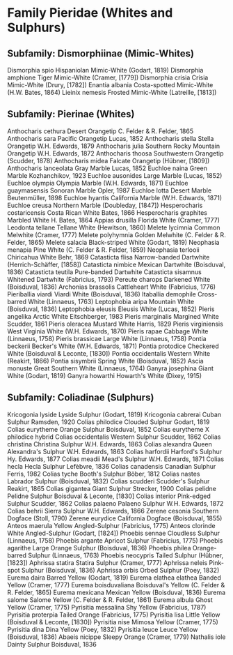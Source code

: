 # Family Pieridae (Whites and Sulphurs)



## Subfamily: Dismorphiinae (Mimic-Whites)
Dismorphia spio Hispaniolan Mimic-White (Godart, 1819)
Dismorphia amphione Tiger Mimic-White (Cramer, [1779])
Dismorphia crisia Crisia Mimic-White (Drury, [1782])
Enantia albania Costa-spotted Mimic-White (H.W. Bates, 1864)
Lieinix nemesis Frosted Mimic-White (Latreille, [1813])


## Subfamily: Pierinae (Whites)
Anthocharis cethura Desert Orangetip C. Felder & R. Felder, 1865
Anthocharis sara Pacific Orangetip Lucas, 1852
Anthocharis stella Stella Orangetip W.H. Edwards, 1879
Anthocharis julia Southern Rocky Mountain Orangetip W.H. Edwards, 1872
Anthocharis thoosa Southwestern Orangetip (Scudder, 1878)
Anthocharis midea Falcate Orangetip (Hübner, [1809])
Anthocharis lanceolata Gray Marble Lucas, 1852
Euchloe naina Green Marble Kozhanchikov, 1923
Euchloe ausonides Large Marble (Lucas, 1852)
Euchloe olympia Olympia Marble (W.H. Edwards, 1871)
Euchloe guaymasensis Sonoran Marble Opler, 1987
Euchloe lotta Desert Marble Beutenmüller, 1898
Euchloe hyantis California Marble (W.H. Edwards, 1871)
Euchloe creusa Northern Marble (Doubleday, [1847])
Hesperocharis costaricensis Costa Rican White Bates, 1866
Hesperocharis graphites Marbled White H. Bates, 1864
Appias drusilla Florida White (Cramer, 1777)
Leodonta tellane Tellane White (Hewitson, 1860)
Melete lycimnia Common Melwhite (Cramer, 1777)
Melete polyhymnia Golden Melwhite (C. Felder & R. Felder, 1865)
Melete salacia Black-striped White (Godart, 1819)
Neophasia menapia Pine White (C. Felder & R. Felder, 1859)
Neophasia terlooii Chiricahua White Behr, 1869
Catasticta flisa Narrow-banded Dartwhite (Herrich-Schäffer, [1858])
Catasticta nimbice Mexican Dartwhite (Boisduval, 1836)
Catasticta teutila Pure-banded Dartwhite
Catasticta sisamnus Whitened Dartwhite (Fabricius, 1793)
Pereute charops Darkened White (Boisduval, 1836)
Archonias brassolis Cattleheart White (Fabricius, 1776)
Pieriballia viardi Viardi White (Boisduval, 1836)
Itaballia demophile Cross-barred White (Linnaeus, 1763)
Leptophobia aripa Mountain White (Boisduval, 1836)
Leptophobia eleusis Eleusis White (Lucas, 1852)
Pieris angelika Arctic White Eitschberger, 1983
Pieris marginalis Margined White Scudder, 1861
Pieris oleracea Mustard White Harris, 1829
Pieris virginiensis West Virginia White (W.H. Edwards, 1870)
Pieris rapae Cabbage White (Linnaeus, 1758)
Pieris brassicae Large White (Linnaeus, 1758)
Pontia beckerii Becker's White (W.H. Edwards, 1871)
Pontia protodice Checkered White (Boisduval & Leconte, [1830])
Pontia occidentalis Western White (Reakirt, 1866)
Pontia sisymbrii Spring White (Boisduval, 1852)
Ascia monuste Great Southern White (Linnaeus, 1764)
Ganyra josephina Giant White (Godart, 1819)
Ganyra howarthi Howarth's White (Dixey, 1915)


## Subfamily: Coliadinae (Sulphurs)
Kricogonia lyside Lyside Sulphur (Godart, 1819)
Kricogonia cabrerai Cuban Sulphur Ramsden, 1920
Colias philodice Clouded Sulphur Godart, 1819
Colias eurytheme Orange Sulphur Boisduval, 1852
Colias eurytheme X philodice hybrid
Colias occidentalis Western Sulphur Scudder, 1862
Colias christina Christina Sulphur W.H. Edwards, 1863
Colias alexandra Queen Alexandra's Sulphur W.H. Edwards, 1863
Colias harfordii Harford's Sulphur Hy. Edwards, 1877
Colias meadii Mead's Sulphur W.H. Edwards, 1871
Colias hecla Hecla Sulphur Lefèbvre, 1836
Colias canadensis Canadian Sulphur Ferris, 1982
Colias tyche Booth's Sulphur Böber, 1812
Colias nastes Labrador Sulphur (Boisduval, 1832)
Colias scudderi Scudder's Sulphur Reakirt, 1865
Colias gigantea Giant Sulphur Strecker, 1900
Colias pelidne Pelidne Sulphur Boisduval & Leconte, [1830]
Colias interior Pink-edged Sulphur Scudder, 1862
Colias palaeno Palaeno Sulphur W.H. Edwards, 1872
Colias behrii Sierra Sulphur W.H. Edwards, 1866
Zerene cesonia Southern Dogface (Stoll, 1790)
Zerene eurydice California Dogface (Boisduval, 1855)
Anteos maerula Yellow Angled-Sulphur (Fabricius, 1775)
Anteos clorinde White Angled-Sulphur (Godart, [1824])
Phoebis sennae Cloudless Sulphur (Linnaeus, 1758)
Phoebis argante Apricot Sulphur (Fabricius, 1775)
Phoebis agarithe Large Orange Sulphur (Boisduval, 1836)
Phoebis philea Orange-barred Sulphur (Linnaeus, 1763)
Phoebis neocypris Tailed Sulphur (Hübner, [1823])
Aphrissa statira Statira Sulphur (Cramer, 1777)
Aphrissa neleis Pink-spot Sulphur (Boisduval, 1836)
Aphrissa orbis Orbed Sulphur (Poey, 1832)
Eurema daira Barred Yellow (Godart, 1819)
Eurema elathea elathea Banded Yellow (Cramer, 1777)
Eurema boisduvaliana Boisduval's Yellow (C. Felder & R. Felder, 1865)
Eurema mexicana Mexican Yellow (Boisduval, 1836)
Eurema salome Salome Yellow (C. Felder & R. Felder, 1861)
Eurema albula Ghost Yellow (Cramer, 1775)
Pyrisitia messalina Shy Yellow (Fabricius, 1787)
Pyrisitia proterpia Tailed Orange (Fabricius, 1775)
Pyrisitia lisa Little Yellow (Boisduval & Leconte, [1830])
Pyrisitia nise Mimosa Yellow (Cramer, 1775)
Pyrisitia dina Dina Yellow (Poey, 1832)
Pyrisitia leuce Leuce Yellow (Boisduval, 1836)
Abaeis nicippe Sleepy Orange (Cramer, 1779)
Nathalis iole Dainty Sulphur Boisduval, 1836




